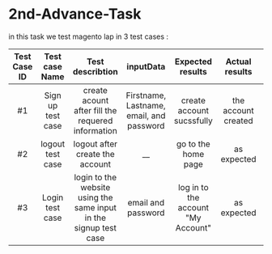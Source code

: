 # 2nd-Advance-Task
in this task we test magento lap in 3 test cases :


| Test Case ID   | Test case Name | Test describtion | inputData  | Expected results | Actual results | Execution status | Note
|:--------------------:|:--------------:|:---------:|:---------------:|:----------:|:----------:|:----------:|:----------:|
|#1  |  Sign up test case | create acount after fill the requered information  | Firstname, Lastname, email, and password      | create account sucssfully | the account created | Pass | all the input was random inputs 
| #2            | logout test case        |logout after create the account  | __      |go to the home page | as expected | Pass
| #3 | Login test case  |login to the website using the same input in the signup test case|email and password      | log in to the account "My Account"| as expected | Pass 
